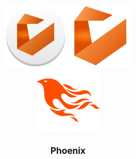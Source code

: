 <div id="C-- Logo" align="center">
    <br />
    <img src="./docs/logo.png" alt="C-- Logo" width="200"/>
    <img src="./docs/logo2.png" alt="C-- Logo" width="200"/>
    <img src="./docs/logo3.png" alt="C-- Logo" width="200"/>
    <h1>Phoenix</h1>
    <h3></h3>
</div>
